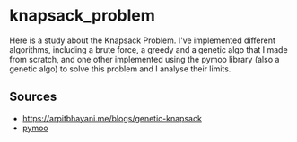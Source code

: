 # knapsack_problem

Here is a study about the Knapsack Problem.
I've implemented different algorithms, including a brute force, a greedy and a genetic algo that I made from scratch, and one other implemented using the pymoo library (also a genetic algo) to solve this problem and I analyse their limits.

## Sources

- <https://arpitbhayani.me/blogs/genetic-knapsack>
- [pymoo](https://pymoo.org/customization/binary.html)
